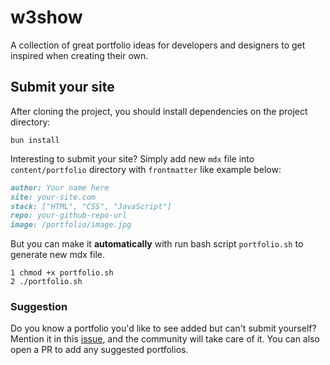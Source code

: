 # w3show
A collection of great portfolio ideas for developers and designers to get inspired when creating their own.

## Submit your site

After cloning the project, you should install dependencies on the project directory:
```shell
bun install
```
Interesting to submit your site?
Simply add new `mdx` file into `content/portfolio` directory with `frontmatter` like example below: 

```md
author: Your name here
site: your-site.com
stack: ["HTML", "CSS", "JavaScript"]
repo: your-github-repo-url
image: /portfolio/image.jpg
```

But you can make it **automatically** with run bash script `portfolio.sh` to generate new mdx file.

```shell
1 chmod +x portfolio.sh
2 ./portfolio.sh
```

### Suggestion

Do you know a portfolio you'd like to see added but can't submit yourself? Mention it in this [issue](https://github.com/yuxxeun/w3show/issues), and the community will take care of it. You can also open a PR to add any suggested portfolios.
